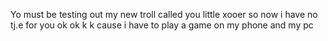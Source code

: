 Yo must be testing out my new troll called you little xooer so now i have no tj.e for you ok ok k k cause i have to play a game on my phone and  my pc
